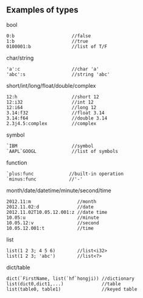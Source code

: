 ## Examples of types

bool

```
0:b                     //false
1:b                     //true
0100001:b               //list of T/F
```

char/string

```
'a':c                   //char 'a'
'abc':s                 //string 'abc'
```

short/int/long/float/double/complex

```
12:h                    //short 12
12:i32                  //int 12
12:i64                  //long 12
3.14:f32                //float 3.14
3.14:f64                //double 3.14
2.3j4.5:complex         //complex
```

symbol

```
`IBM                    //symbol
`AAPL`GOOGL             //list of symbols
```

function

```
`plus:func             //built-in operation
`minus:func            //'-'
```

month/date/datetime/minute/second/time

```
2012.11:m                 //month
2012.11.02:d              //date
2012.11.02T10.05.12.001:z //date time
10.05:u                   //minute
10.05.12:v                //second
10.05.12.001:t            //time
```

list

```
list(1 2 3; 4 5 6)        //list<i32>
list(1 2 3; 'abc')        //list<?>
```

dict/table

```
dict(`FirstName, list(`hf`hongji)) //dictionary
list(dict0,dict1,...)              //table
list(table0, table1)               //keyed table
```


